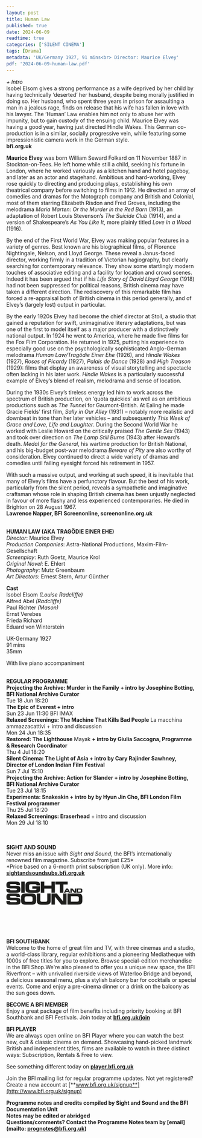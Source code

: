 ```yaml
---
layout: post
title: Human Law
published: true
date: 2024-06-09
readtime: true
categories: ['SILENT CINEMA']
tags: [Drama]
metadata: 'UK/Germany 1927, 91 mins<br> Director: Maurice Elvey'
pdf: '2024-06-09-human-law.pdf'
---
```


_+ Intro_  
Isobel Elsom gives a strong performance as a wife deprived by her child by having technically ‘deserted’ her husband, despite being morally justified in doing so. Her husband, who spent three years in prison for assaulting a man in a jealous rage, finds on release that his wife has fallen in love with his lawyer. The ‘Human’ Law enables him not only to abuse her with impunity, but to gain custody of the ensuing child. Maurice Elvey was having a good year, having just directed Hindle Wakes. This German co-production is in a similar, socially progressive vein, while featuring some impressionistic camera work in the German style.  
**bfi.org.uk**  

**Maurice Elvey** was born William Seward Folkard on 11 November 1887 in Stockton-on-Tees. He left home while still a child, seeking his fortune in London, where he worked variously as a kitchen hand and hotel pageboy, and later as an actor and stagehand. Ambitious and hard-working, Elvey rose quickly to directing and producing plays, establishing his own theatrical company before switching to films in 1912. He directed an array of comedies and dramas for the Motograph company and British and Colonial, most of them starring Elizabeth Risdon and Fred Groves, including the melodrama _Maria Marten: Or the Murder in the Red Barn_ (1913), an adaptation of Robert Louis Stevenson’s _The Suicide Club_ (1914), and a version of Shakespeare’s _As You Like It_, more plainly titled _Love in a Wood_ (1916).

By the end of the First World War, Elvey was making popular features in a variety of genres. Best known are his biographical films, of Florence Nightingale, Nelson, and Lloyd George. These reveal a Janus-faced director, working firmly in a tradition of Victorian hagiography, but clearly searching for contemporary relevance. They show some startlingly modern touches of associative editing and a facility for location and crowd scenes. Indeed it has been argued that if his _Life Story of David Lloyd George_ (1918) had not been suppressed for political reasons, British cinema may have taken a different direction. The rediscovery of this remarkable film has forced a re-appraisal both of British cinema in this period generally, and of Elvey’s (largely lost) output in particular.

By the early 1920s Elvey had become the chief director at Stoll, a studio that gained a reputation for swift, unimaginative literary adaptations, but was one of the first to model itself as a major producer with a distinctively national output. In 1924 he went to America, where he made five films for the Fox Film Corporation. He returned in 1925, putting his experience to especially good use on the psychologically sophisticated Anglo-German melodrama _Human Law/Tragödie Einer Ehe_ (1926), and _Hindle Wakes_ (1927), _Roses of Picardy_ (1927), _Palais de Dance_ (1928) and _High Treason_ (1929): films that display an awareness of visual storytelling and spectacle often lacking in his later work. _Hindle Wakes_ is a particularly successful example of Elvey’s blend of realism, melodrama and sense of location.

During the 1930s Elvey’s tireless energy led him to work across the spectrum of British production, on ‘quota quickies’ as well as on ambitious productions such as _The Tunnel_ for Gaumont-British. At Ealing he made Gracie Fields’ first film, _Sally in Our Alley_ (1931) – notably more realistic and downbeat in tone than her later vehicles – and subsequently _This Week of Grace and Love, Life and Laughter_. During the Second World War he worked with Leslie Howard on the critically praised _The Gentle Sex_ (1943) and took over direction on _The Lamp Still Burns_ (1943) after Howard’s death. _Medal for the General_, his wartime production for British National, and his big-budget post-war melodrama _Beware of Pity_ are also worthy of consideration. Elvey continued to direct a wide variety of dramas and comedies until failing eyesight forced his retirement in 1957.

With such a massive output, and working at such speed, it is inevitable that many of Elvey’s films have a perfunctory flavour. But the best of his work, particularly from the silent period, reveals a sympathetic and imaginative craftsman whose role in shaping British cinema has been unjustly neglected in favour of more flashy and less experienced contemporaries. He died in Brighton on 28 August 1967.  
**Lawrence Napper, BFI Screenonline, screenonline.org.uk**  
<br>

**HUMAN LAW (AKA** **TRAGÖDIE EINER EHE)**  
_Director_: Maurice Elvey  
_Production Companies_: Astra-National Productions, Maxim-Film-Gesellschaft  
_Screenplay_: Ruth Goetz, Maurice Krol  
_Original Novel_: E. Ehlert  
_Photography_: Mutz Greenbaum  
_Art Directors_: Ernest Stern, Artur Günther

**Cast**  
Isobel Elsom _(Louise Radcliffe)_  
Alfred Abel _(Radcliffe)_  
Paul Richter _(Mason)_  
Ernst Verebes  
Frieda Richard  
Eduard von Winterstein  

UK-Germany 1927  
91 mins  
35mm  

With live piano accompaniment  
<br>


**REGULAR PROGRAMME**  
**Projecting the Archive: Murder in the Family + intro by Josephine Botting, BFI National Archive Curator**  
Tue 18 Jun 18:20  
**The Epic of Everest + intro**  
Sun 23 Jun 11:30 BFI IMAX  
**Relaxed Screenings: The Machine That Kills Bad People** La macchina ammazzacattivi + intro and discussion  
Mon 24 Jun 18:35  
**Restored: The Lighthouse** Mayak **+ intro by Giulia Saccogna, Programme & Research Coordinator**  
Thu 4 Jul 18:20  
**Silent Cinema: The Light of Asia + intro by Cary Rajinder Sawhney, Director of London Indian Film Festival**  
Sun 7 Jul 15:10  
**Projecting the Archive: Action for Slander + intro by Josephine Botting, BFI National Archive Curator**  
Tue 23 Jul 18:15  
**Experimenta: Snakeskin + intro by by Hyun Jin Cho, BFI London Film Festival programmer**  
Thu 25 Jul 18:20  
**Relaxed Screenings: Eraserhead** + intro and discussion  
Mon 29 Jul 18:10  
<br>
<br>

**SIGHT AND SOUND**<br>
Never miss an issue with _Sight and Sound_, the BFI’s internationally renowned film magazine. Subscribe from just £25*<br>
*Price based on a 6-month print subscription (UK only). More info: [**sightandsoundsubs.bfi.org.uk**](https://sightandsoundsubs.bfi.org.uk/subscribe)

<img style="float: left;" src="/img/sight-and-sound.jpg" width="40%" height="40%"><br><br><br><br><br><br><br><br>

**BFI SOUTHBANK**  
Welcome to the home of great film and TV, with three cinemas and a studio, a world-class library, regular exhibitions and a pioneering Mediatheque with 1000s of free titles for you to explore. Browse special-edition merchandise in the BFI Shop.We&#39;re also pleased to offer you a unique new space, the BFI Riverfront – with unrivalled riverside views of Waterloo Bridge and beyond, a delicious seasonal menu, plus a stylish balcony bar for cocktails or special events. Come and enjoy a pre-cinema dinner or a drink on the balcony as the sun goes down.  

**BECOME A BFI MEMBER**  
Enjoy a great package of film benefits including priority booking at BFI Southbank and BFI Festivals. Join today at [**bfi.org.uk/join**](http://www.bfi.org.uk/join)  

**BFI PLAYER**  
 We are always open online on BFI Player where you can watch the best new, cult &amp; classic cinema on demand. Showcasing hand-picked landmark British and independent titles, films are available to watch in three distinct ways: Subscription, Rentals &amp; Free to view.  

See something different today on [**player.bfi.org.uk**](https://player.bfi.org.uk)  

Join the BFI mailing list for regular programme updates. Not yet registered? Create a new account at [**www.bfi.org.uk/signup**](http://www.bfi.org.uk/signup)

**Programme notes and credits compiled by Sight and Sound and the BFI Documentation Unit  
Notes may be edited or abridged  
Questions/comments? Contact the Programme Notes team by [email](mailto: prognotes@bfi.org.uk)**  
<!--stackedit_data:
eyJoaXN0b3J5IjpbMTE1MDIwMjk0MF19
-->